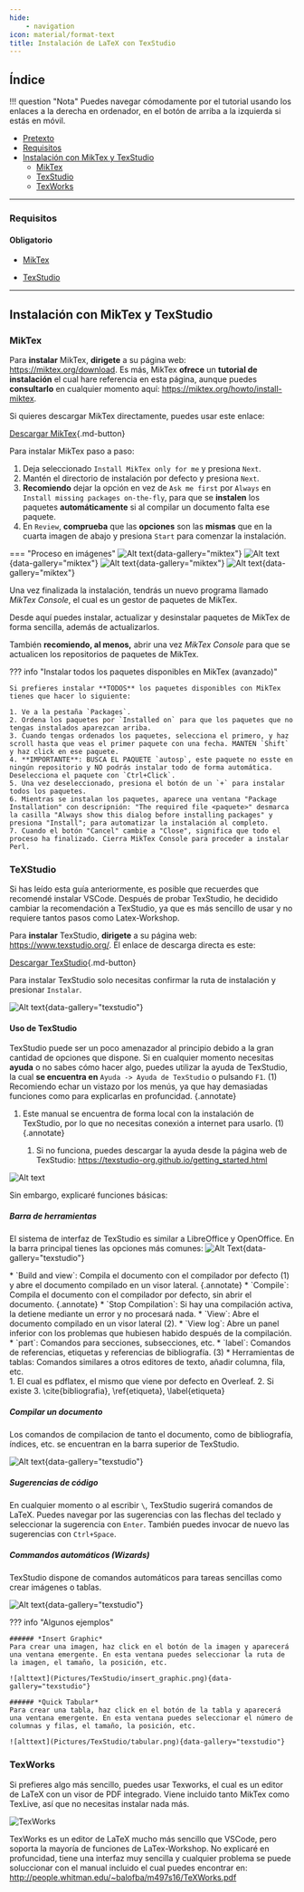 ```yaml
---
hide:
    - navigation
icon: material/format-text
title: Instalación de LaTeX con TexStudio
---
```


## Índice

!!! question "Nota"
    Puedes navegar cómodamente por el tutorial usando los enlaces a la derecha en ordenador, en el botón de arriba a la izquierda si estás en móvil.

* [Pretexto](#pretexto) 
* [Requisitos](#requisitos)
* [Instalación con MikTex y TexStudio](#instalación-con-miktex-y-texstudio)
    * [MikTex](#miktex)
    * [TexStudio](#texstudio)
    * [TexWorks](#texworks) 

---

### Requisitos
#### Obligatorio
* [MikTex](https://miktex.org/download)
+ [TexStudio](https://www.texstudio.org/)

---

## Instalación con MikTex y TexStudio

### MikTex

Para **instalar** MikTex, **dirigete** a su página web: <https://miktex.org/download>. Es más, MikTex **ofrece** un **tutorial de instalación** el cual hare referencia en esta página, aunque puedes **consultarlo** en cualquier momento aquí: <https://miktex.org/howto/install-miktex>.

Si quieres descargar MikTex directamente, puedes usar este enlace: 

[Descargar MikTex](https://miktex.org/download/ctan/systems/win32/miktex/setup/windows-x64/basic-miktex-23.10-x64.exe){.md-button}

Para instalar MikTex paso a paso:

1. Deja seleccionado `Install MikTex only for me` y presiona `Next`.
2. Mantén el directorio de instalación por defecto y presiona `Next`.
3. **Recomiendo** dejar la opción en vez de `Ask me first` por `Always` en  `Install missing packages on-the-fly`, para que se **instalen** los paquetes **automáticamente** si al compilar un documento falta ese paquete.
4. En `Review`, **comprueba** que las **opciones** son las **mismas** que en la cuarta imagen de abajo y presiona `Start` para comenzar la instalación.

=== "Proceso en imágenes"
    ![Alt text](Pictures/paso1miktex.png){data-gallery="miktex"}
    ![Alt text](Pictures/paso2miktex.png){data-gallery="miktex"}
    ![Alt text](Pictures/paso3miktex.png){data-gallery="miktex"}
    ![Alt text](Pictures/paso4miktex.png){data-gallery="miktex"}

Una vez finalizada la instalación, tendrás un nuevo programa llamado *MikTex Console*, el cual es un gestor de paquetes de MikTex.

Desde aquí puedes instalar, actualizar y desinstalar paquetes de MikTex de forma sencilla, además de actualizarlos.

También **recomiendo, al menos,** abrir una vez *MikTex Console* para que se actualicen los repositorios de paquetes de MikTex.

??? info "Instalar todos los paquetes disponibles en MikTex (avanzado)"

    Si prefieres instalar **TODOS** los paquetes disponibles con MikTex tienes que hacer lo siguiente:

    1. Ve a la pestaña `Packages`.
    2. Ordena los paquetes por `Installed on` para que los paquetes que no tengas instalados aparezcan arriba.
    3. Cuando tengas ordenados los paquetes, selecciona el primero, y haz scroll hasta que veas el primer paquete con una fecha. MANTEN `Shift` y haz click en ese paquete.
    4. **IMPORTANTE**: BUSCA EL PAQUETE `autosp`, este paquete no esste en ningún repositorio y NO podrás instalar todo de forma automática. Deselecciona el paquete con `Ctrl+Click`.
    5. Una vez deseleccionado, presiona el botón de un `+` para instalar todos los paquetes.
    6. Mientras se instalan los paquetes, aparece una ventana "Package Installation" con descripnión: "The required file <paquete>" desmarca la casilla "Always show this dialog before installing packages" y presiona "Install"; para automatizar la instalación al completo. 
    7. Cuando el botón "Cancel" cambie a "Close", significa que todo el proceso ha finalizado. Cierra MikTex Console para proceder a instalar Perl.

### TeXStudio
Si has leído esta guía anteriormente, es posible que recuerdes que recomendé instalar VSCode. Después de probar TexStudio, he decidido cambiar la recomendación a TexStudio, ya que es más sencillo de usar y no requiere tantos pasos como Latex-Workshop.

Para **instalar** TexStudio, **dirigete** a su página web: <https://www.texstudio.org/>. El enlace de descarga directa es este:

[Descargar TexStudio](<https://github.com/texstudio-org/texstudio/releases/download/4.6.3/texstudio-4.6.3-win-qt6.exe>){.md-button}

Para instalar TexStudio solo necesitas confirmar la ruta de instalación y presionar `Instalar`.

![Alt text](Pictures/texstudio.png){data-gallery="texstudio"}

#### Uso de TexStudio
TexStudio puede ser un poco amenazador al principio debido a la gran cantidad de opciones que dispone. Si en cualquier momento necesitas **ayuda** o no sabes cómo hacer algo, puedes utilizar la ayuda de TexStudio, la cual **se encuentra en** `Ayuda -> Ayuda de TexStudio` o pulsando `F1`. (1) Recomiendo echar un vistazo por los menús, ya que hay demasiadas funciones como para explicarlas en profuncidad.
{.annotate}

1. Este manual se encuentra de forma local con la instalación de TexStudio, por lo que no necesitas conexión a internet para usarlo. (1)
{.annotate}

    1. Si no funciona, puedes descargar la ayuda desde la página web de TexStudio: <https://texstudio-org.github.io/getting_started.html>

![Alt text](Pictures/TexStudio/help.png)

Sin embargo, explicaré funciones básicas:

##### Barra de herramientas

El sistema de interfaz de TexStudio es similar a LibreOffice y OpenOffice. En la barra principal tienes las opciones más comunes:
![Alt Text](Pictures/TexStudio/barra_principal.png){data-gallery="texstudio"}

<div class="annotate" markdown>
* `Build and view`: Compila el documento con el compilador por defecto (1) y abre el documento compilado en un visor lateral.
{.annotate}
* `Compile`: Compila el documento con el compilador por defecto, sin abrir el documento.
{.annotate}
* `Stop Compilation`: Si hay una compilación activa, la detiene mediante un error y no procesará nada.
* `View`: Abre el documento compilado en un visor lateral (2).
* `View log`: Abre un panel inferior con los problemas que hubiesen habido después de la compilación.
* `part`: Comandos para secciones, subsecciones, etc.
* `label`: Comandos de referencias, etiquetas y referencias de bibliografía. (3)
* Herramientas de tablas: Comandos similares a otros editores de texto, añadir columna, fila, etc.
</div>
1. El cual es pdflatex, el mismo que viene por defecto en Overleaf.
2. Si existe
3. \cite{bibliografia}, \ref{etiqueta}, \label{etiqueta}

##### Compilar un documento
Los comandos de compilacion de tanto el documento, como de bibliografía, índices, etc. se encuentran en la barra superior de TexStudio.

![Alt text](Pictures/TexStudio/comp.png){data-gallery="texstudio"}

##### Sugerencias de código
En cualquier momento o al escribir `\`, TexStudio sugerirá comandos de LaTeX. Puedes navegar por las sugerencias con las flechas del teclado y seleccionar la sugerencia con `Enter`.
También puedes invocar de nuevo las sugerencias con `Ctrl+Space`.

##### Commandos automáticos (Wizards)
TexStudio dispone de comandos automáticos para tareas sencillas como crear imágenes o tablas. 

![Alt text](Pictures/TexStudio/wizards.png){data-gallery="texstudio"}

??? info "Algunos ejemplos"

    ###### *Insert Graphic*
    Para crear una imagen, haz click en el botón de la imagen y aparecerá una ventana emergente. En esta ventana puedes seleccionar la ruta de la imagen, el tamaño, la posición, etc.

    ![alttext](Pictures/TexStudio/insert_graphic.png){data-gallery="texstudio"}

    ###### *Quick Tabular*
    Para crear una tabla, haz click en el botón de la tabla y aparecerá una ventana emergente. En esta ventana puedes seleccionar el número de columnas y filas, el tamaño, la posición, etc.

    ![alttext](Pictures/TexStudio/tabular.png){data-gallery="texstudio"}

### TexWorks
Si prefieres algo más sencillo, puedes usar Texworks, el cual es un editor de LaTeX con un visor de PDF integrado. Viene incluido tanto MikTex como TexLive, así que no necesitas instalar nada más.

![TexWorks](Pictures/texworks.png)

TexWorks es un editor de LaTeX mucho más sencillo que VSCode, pero soporta la mayoría de funciones de LaTex-Workshop. No explicaré en profuncidad, tiene una interfaz muy sencilla y cualquier problema se puede soluccionar con el manual incluido el cual puedes encontrar en: 
<http://people.whitman.edu/~balofba/m497s16/TeXWorks.pdf>
